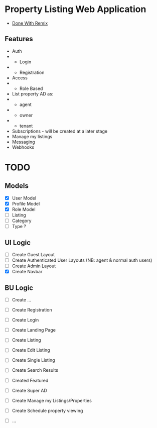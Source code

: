 # Property Listing Web Application

- [Done With Remix](https://remix.run/docs)

## Features
- Auth
- - Login
- - Registration
- Access
- - Role Based
- List property AD as:
- - agent
- - owner
- - tenant
- Subscriptions - will be created at a later stage
- Manage my listings
- Messaging
- Webhooks

# TODO
## Models
- [x] User Model
- [x] Profile Model
- [x] Role Model
- [ ] Listing
- [ ] Category
- [ ] Type ?

## UI Logic
- [ ] Create Guest Layout
- [ ] Create Authenticated User Layouts (NB: agent & normal auth users)
- [ ] Create Admin Layout
- [x] Create Navbar

## BU Logic
- [ ] Create ...
- [ ] Create Registration
- [ ] Create Login
- [ ] Create Landing Page
- [ ] Create Listing
- [ ] Create Edit Listing
- [ ] Create Single Listing
- [ ] Create Search Results
- [ ] Created Featured
- [ ] Create Super AD
- [ ] Create Manage my Listings/Properties
- [ ] Create Schedule property viewing
- [ ] ...


